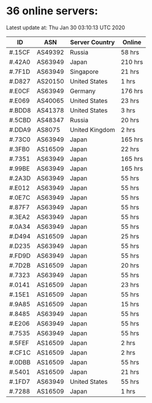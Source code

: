 # 36 online servers:

Latest update at: Thu Jan 30 03:10:13 UTC 2020

| ID | ASN | Server Country | Online |
| -- | --- | -------------- | ------ |
| #.15CF | AS49392 | Russia | 58 hrs |
| #.42A0 | AS63949 | Japan | 210 hrs |
| #.7F1D | AS63949 | Singapore | 21 hrs |
| #.D827 | AS20150 | United States | 1 hrs |
| #.E0CF | AS63949 | Germany | 176 hrs |
| #.E069 | AS40065 | United States | 23 hrs |
| #.BDD8 | AS41378 | United States | 3 hrs |
| #.5CBD | AS48347 | Russia | 20 hrs |
| #.DDA9 | AS8075 | United Kingdom | 2 hrs |
| #.73C0 | AS63949 | Japan | 165 hrs |
| #.3FB0 | AS16509 | Japan | 22 hrs |
| #.7351 | AS63949 | Japan | 165 hrs |
| #.99BE | AS63949 | Japan | 165 hrs |
| #.2A3D | AS63949 | Japan | 55 hrs |
| #.E012 | AS63949 | Japan | 55 hrs |
| #.0E7C | AS63949 | Japan | 55 hrs |
| #.87F7 | AS63949 | Japan | 55 hrs |
| #.3EA2 | AS63949 | Japan | 55 hrs |
| #.0A34 | AS63949 | Japan | 55 hrs |
| #.D494 | AS16509 | Japan | 25 hrs |
| #.D235 | AS63949 | Japan | 55 hrs |
| #.FD9D | AS63949 | Japan | 55 hrs |
| #.7D2B | AS16509 | Japan | 20 hrs |
| #.7323 | AS63949 | Japan | 55 hrs |
| #.0141 | AS16509 | Japan | 23 hrs |
| #.15E1 | AS16509 | Japan | 55 hrs |
| #.9A85 | AS16509 | Japan | 15 hrs |
| #.8485 | AS63949 | Japan | 55 hrs |
| #.E206 | AS63949 | Japan | 55 hrs |
| #.7535 | AS63949 | Japan | 55 hrs |
| #.5FEF | AS16509 | Japan | 2 hrs |
| #.CF1C | AS16509 | Japan | 2 hrs |
| #.0DBB | AS16509 | Japan | 55 hrs |
| #.5401 | AS16509 | Japan | 21 hrs |
| #.1FD7 | AS63949 | United States | 55 hrs |
| #.7288 | AS16509 | Japan | 1 hrs |

